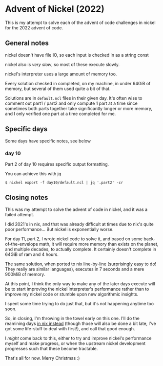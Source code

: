 # Advent of Nickel (2022)

This is my attempt to solve each of the advent of code challenges in nickel for the 2022 advent of code.

## General notes

nickel doesn't have file IO, so each input is checked in as a string const

nickel also is _very slow_, so most of these execute slowly.

nickel's interpreter uses a large amount of memory too.

Every solution checked in completed, on my machine, in under 64GiB of memory, but several of them used quite a bit of that.

Solutions are in `default.ncl` files in their given day. It's often wise to
comment out part1 / part2 and only compute 1 part at a time since sometimes
both parts together take significantly longer or more memory, and I only verified one part at a time completed for me.

## Specific days

Some days have specific notes, see below

### day 10

Part 2 of day 10 requires specific output formatting.

You can achieve this with jq
```
$ nickel export -f day10/default.ncl | jq '.part2' -cr
```

## Closing notes

This was my attempt to solve the advent of code in nickel, and it was a failed attempt.

I did 2021's in nix, and that was already difficult at times due to nix's quite poor performance... But nickel is exponentially worse.

For day 11, part 2, I wrote nickel code to solve it, and based on some
back-of-the-envelope math, it will require more memory than exists on the
planet, and multiple decades, to actually complete. It certainly doesn't complete in 64GiB of ram and 4 hours.

The same solution, when ported to nix line-by-line (surprisingly easy to do! They really are similar languages), executes in 7 seconds and a mere 900MiB of memory.

At this point, I think the only way to make any of the later days execute will
be to start improving the nickel interpreter's performance rather than to
improve my nickel code or stumble upon new algorithmic insights.

I spent some time trying to do just that, but it's not happening anytime too soon.

So, in closing, I'm throwing in the towel early on this one. I'll do the
reamining days [in nix instead](https://github.com/euank/advent-of-nix-2022)
(though those will also be done a bit late, I've got some life-stuff to deal
with first!), and call that good enough.

I _might_ come back to this, either to try and improve nickel's performance
myself and make progress, or when the upstream nickel development progresses
such that these become tractable.

That's all for now. Merry Christmas :)
